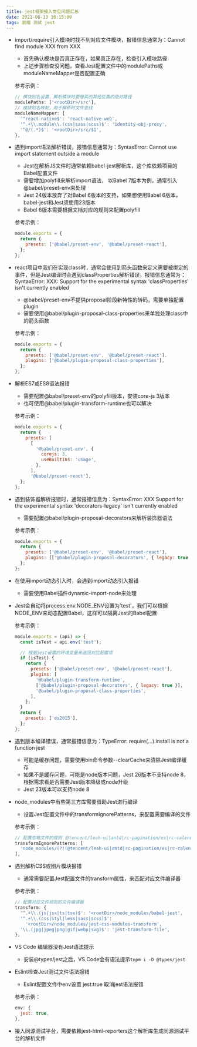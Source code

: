 ```yaml
---
title: jest框架接入常见问题汇总
date: 2021-06-13 16:15:09
tags: 前端 测试 jest
---
```


* import/require引入模块时找不到对应文件模块，报错信息通常为：Cannot find module XXX from XXX

  * 首先确认模块是否真正存在，如果真正存在，检查引入模块路径
  * 上述步骤检查没问题，查看Jest配置文件中的modulePaths或moduleNameMapper是否配置正确

   参考示例：

  ```javascript
  // 模块别名设置，解析模块时要搜索的其他位置的绝对路径
  modulePaths: ['<rootDir>/src'],
  // 模块别名映射，用于解析时文件查找
  moduleNameMapper: {
    '^react-native$': 'react-native-web',
    '^.+\\.module\\.(css|sass|scss)$': 'identity-obj-proxy',
    '^@/(.*)$': '<rootDir>/src/$1',
  },
  ```

* 遇到import语法解析错误，报错信息通常为：SyntaxError: Cannot use import statement outside a module

  * Jest在解析JS文件时通常依赖babel-jest解析库，这个库依赖项目的Babel配置文件
  * 需要增加polyfill来解析import语法， 以Babel 7版本为例，通常引入@babel/preset-env来处理
  * Jest 24版本放弃了对Babel 6版本的支持，如果想使用Babel 6版本，babel-jest和Jest须使用23版本
  * Babel 6版本需要根据文档对应的规则来配置polyfill

  参考示例：

  ```javascript
  module.exports = {
    return {
      presets: ['@babel/preset-env', '@babel/preset-react'],
    };
  };
  ```

* react项目中我们在实现class时，通常会使用到箭头函数来定义需要被绑定的事件，但是Jest编译时会遇到classProperties解析错误，报错信息通常为：    SyntaxError: XXX: Support for the experimental syntax 'classProperties' isn't currently enabled 

  * @babel/preset-env不提供proposal阶段新特性的转码，需要单独配置plugin
  * 需要使用@babel/plugin-proposal-class-properties来单独处理class中的箭头函数

  参考示例：

  ```javascript
  module.exports = {
    return {
      presets: ['@babel/preset-env', '@babel/preset-react'],
      plugins: ['@babel/plugin-proposal-class-properties'],
    };
  };
  ```

* 解析ES7或ES8语法报错

  * 需要配置@babel/preset-env的polyfill版本，安装core-js 3版本
  * 也可使用@babel/plugin-transform-runtime也可以解决

  参考示例：

  ```javascript
  module.exports = {
    return {
      presets: [
        [
          '@babel/preset-env', {
            corejs: 3,
            useBuiltIns: 'usage',
          },
        ],
        '@babel/preset-react'],
    };
  };
  ```

* 遇到装饰器解析报错时，通常报错信息为：SyntaxError: XXX Support for the experimental syntax 'decorators-legacy' isn't currently enabled

  * 需要配置@babel/plugin-proposal-decorators来解析装饰器语法

  参考示例：

  ```javascript
  module.exports = {
    return {
      presets: ['@babel/preset-env', '@babel/preset-react'],
      plugins: [['@babel/plugin-proposal-decorators', { legacy: true }]],
    };
  };
  ```

* 在使用import动态引入时，会遇到import动态引入报错

  * 需要使用Babel插件dynamic-import-node来处理

* Jest会自动将process.env.NODE_ENV设置为'test'，我们可以根据NODE_ENV来动态配置Babel，这样可以隔离Jest的Babel配置

  参考示例：

  ```javascript
  module.exports = (api) => {
    const isTest = api.env('test');
  
    // 根据jest设置的环境变量来返回对应配置项
    if (isTest) {
      return {
        presets: ['@babel/preset-env', '@babel/preset-react'],
        plugins: [
          '@babel/plugin-transform-runtime',
          ['@babel/plugin-proposal-decorators', { legacy: true }],
          '@babel/plugin-proposal-class-properties',
        ],
      };
    }
    return {
      presets: ['es2015'],
    };
  };
  ```

* 遇到版本编译错误，通常报错信息为：TypeError: require(...).install is not a function jest 

  * 可能是缓存问题，需要使用bin命令参数--clearCache来清除Jest编译缓存
  * 如果不是缓存问题，可能是node版本问题，Jest 26版本不支持node 8，根据需求看是否需要Jest版本降级或node升级
  * Jest 23版本可以支持node 8

* node_modules中有些第三方库需要借助Jest进行编译

  * 设置Jest配置文件中的transformIgnorePatterns，来配置需要编译的文件

  参考示例：

  ```javascript
  // 配置忽略文件的规则（@tencent/leah-ui|antd|rc-pagination/es|rc-calendar/es|rc-util/es|css-animation|rc-tooltip/es）这些目录是需要编译的
  transformIgnorePatterns: [
    'node_modules/(?!(@tencent/leah-ui|antd|rc-pagination/es|rc-calendar/es|rc-util/es|css-animation|rc-tooltip/es)/)',
  ],
  ```

* 遇到解析CSS或图片模块报错

  * 通常需要配置Jest配置文件的transform属性，来匹配对应文件编译器

  参考示例：

  ```javascript
  // 配置对应文件规则的文件编译器
  transform: {
    '^.+\\.(js|jsx|ts|tsx)$': '<rootDir>/node_modules/babel-jest',
    '^.+\\.(css|styl|less|sass|scss)$':
      '<rootDir>/node_modules/jest-css-modules-transform',
    '\\.(jpg|jpeg|png|gif|webp|svg)$': 'jest-transform-file',
  },
  ```

* VS Code 编辑器没有Jest语法提示

  * 安装@types/jest之后，VS Code会有语法提示`tnpm i -D @types/jest`

* Eslint检查Jest测试文件语法报错

  * Eslint配置文件中env设置 jest:true 取消jest语法报错

  参考示例：

  ```javascript
  env: {
    jest: true,
  },
  ```

* 接入同源测试平台，需要依赖jest-html-reporters这个解析库生成同源测试平台的解析文件
